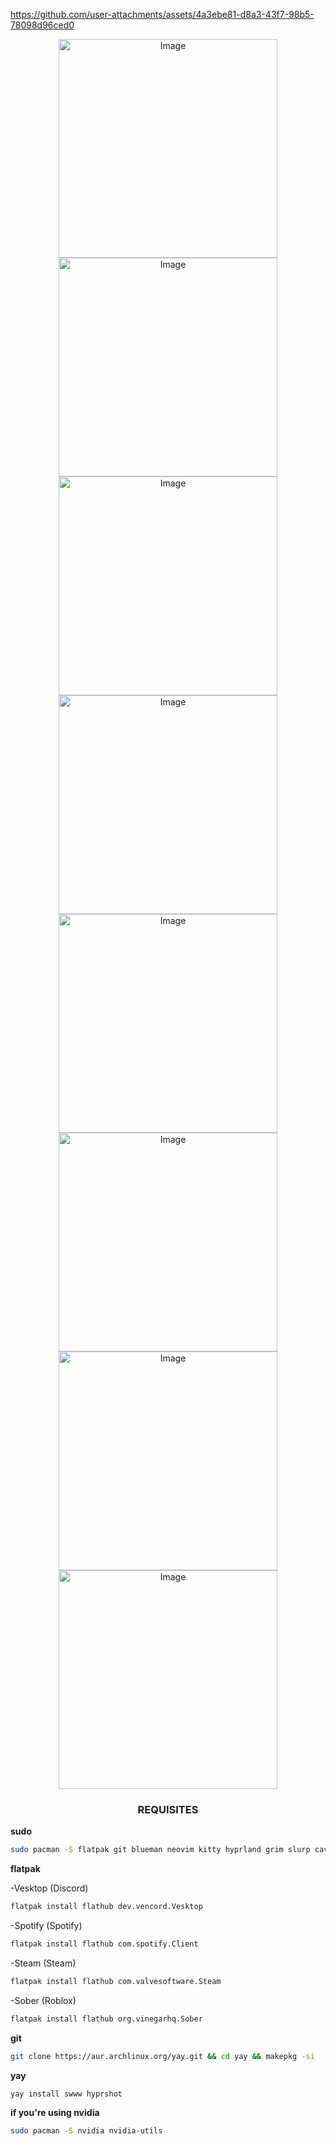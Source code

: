 
https://github.com/user-attachments/assets/4a3ebe81-d8a3-43f7-98b5-78098d96ced0


<div align="center">
  <img width="350" alt="Image" src="https://github.com/user-attachments/assets/988cd49b-a0dc-4ce0-82c4-695e42acf87a" />
  <img width="350" alt="Image" src="https://github.com/user-attachments/assets/f617383b-7bcb-4d40-8fc8-3c5318d7a4de" />
  <img width="350" alt="Image" src="https://github.com/user-attachments/assets/7405db00-8d6d-43c5-9b63-65c2b0a7cbcb" />
  <img width="350" alt="Image" src="https://github.com/user-attachments/assets/eedb022c-0049-44c7-8b99-56282d1d49ca" />
  <img width="350" alt="Image" src="https://github.com/user-attachments/assets/e6f8caff-41a8-4a2b-be7f-ded87daab4bd" />
  <img width="350" alt="Image" src="https://github.com/user-attachments/assets/ad59e9af-2f24-4691-86a1-da63d8f846fb" />
  <img width="350" alt="Image" src="https://github.com/user-attachments/assets/75afd9a0-5825-44ce-a02d-548e038e3433" />
  <img width="350" alt="Image" src="https://github.com/user-attachments/assets/ec63e443-a276-4ad6-978d-d6f902716070" />
</div>

<div align="center">
  
###    REQUISITES    ###
</div>



**sudo**

```bash
sudo pacman -S flatpak git blueman neovim kitty hyprland grim slurp cava sxiv mesa-utils vdpauinfo libva-utils xdg-desktop-portal xdg-desktop-portal-hyprland p7zip unrar unzip htop
```


**flatpak**

-Vesktop (Discord)
```bash
flatpak install flathub dev.vencord.Vesktop
```

-Spotify (Spotify)
```bash
flatpak install flathub com.spotify.Client
````

-Steam (Steam)
```bash
flatpak install flathub com.valvesoftware.Steam
```

-Sober (Roblox)
```bash
flatpak install flathub org.vinegarhq.Sober
```


**git**

```bash
git clone https://aur.archlinux.org/yay.git && cd yay && makepkg -si
```

**yay**

```bash
yay install swww hyprshot
```



  
**if you're using nvidia**

```bash
sudo pacman -S nvidia nvidia-utils
```
